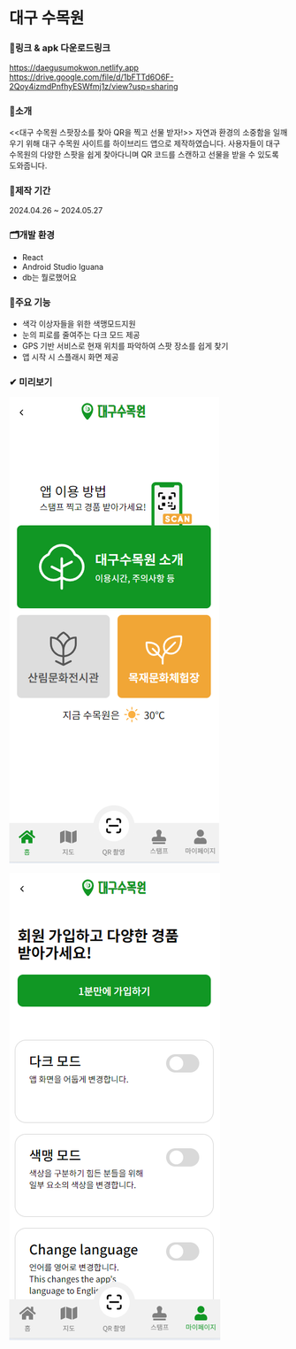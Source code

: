 # 대구 수목원

### 🔗링크 & apk 다운로드링크
https://daegusumokwon.netlify.app
https://drive.google.com/file/d/1bFTTd6O6F-2Qoy4izmdPnfhyESWfmj1z/view?usp=sharing


### 🔎소개
<<대구 수목원 스팟장소를 찾아 QR을 찍고 선물 받자!>>
자연과 환경의 소중함을 일깨우기 위해 대구 수목원 사이트를 하이브리드 앱으로 제작하였습니다.
사용자들이 대구 수목원의 다양한 스팟을 쉽게 찾아다니며 QR 코드를 스캔하고 선물을 받을 수 있도록 도와줍니다.

### 📅제작 기간
2024.04.26 ~ 2024.05.27

### 🗂개발 환경
- React
- Android Studio Iguana
- db는 뭘로했어요

### 🎈주요 기능
- 색각 이상자들을 위한 색맹모드지원
- 눈의 피로를 줄여주는 다크 모드 제공
- GPS 기반 서비스로 현재 위치를 파악하여 스팟 장소를 쉽게 찾기
- 앱 시작 시 스플래시 화면 제공


### ✔ 미리보기
![preview](./public/main1.png)

![preview](./public/mypage1.png)
